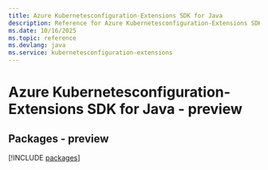 ```yaml
---
title: Azure Kubernetesconfiguration-Extensions SDK for Java
description: Reference for Azure Kubernetesconfiguration-Extensions SDK for Java
ms.date: 10/16/2025
ms.topic: reference
ms.devlang: java
ms.service: kubernetesconfiguration-extensions
---
```

# Azure Kubernetesconfiguration-Extensions SDK for Java - preview
## Packages - preview
[!INCLUDE [packages](kubernetesconfiguration-extensions-index.md)]